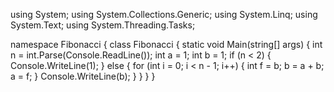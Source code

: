 using System;
using System.Collections.Generic;
using System.Linq;
using System.Text;
using System.Threading.Tasks;

namespace Fibonacci
{
    class Fibonacci
    {
        static void Main(string[] args)
        {
            int n = int.Parse(Console.ReadLine());
            int a = 1;
            int b = 1;
            if (n < 2)
            {
                Console.WriteLine(1);
            }
            else
            {
                for (int i = 0; i < n - 1; i++)
                {
                    int f = b;
                    b = a + b;
                    a = f;
                }
                Console.WriteLine(b);
            }
        }
    }
}
